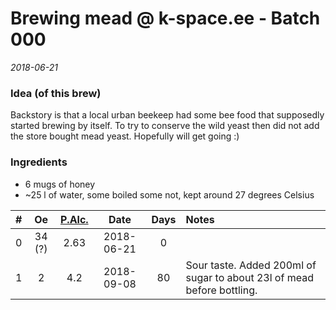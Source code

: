 # Brewing mead @ k-space.ee - Batch 000

_2018-06-21_



### Idea (of this brew)
Backstory is that a local urban beekeep had some bee food that supposedly started brewing by itself. To try to conserve the wild yeast then did not add the store bought mead yeast. Hopefully will get going :)

### Ingredients
* 6 mugs of honey
* ~25 l of water, some boiled some not, kept around 27 degrees Celsius

| # | Oe | [P.Alc.](https://www.brewersfriend.com/abv-calculator/ "Potential alcohol if Final Gravity is 1.012") |   Date   | Days | Notes |
| - | :-: | :---: | :--: | :----: | :------------------ |
| 0 | 34 (?) | 2.63 | 2018-06-21 | 0 | |
| 1 | 2 | 4.2 | 2018-09-08 | 80 | Sour taste. Added 200ml of sugar to about 23l of mead before bottling. |
